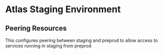 # Atlas Staging Environment

## Peering Resources

This configures peering between staging and preprod to allow access to services running in staging from preprod
